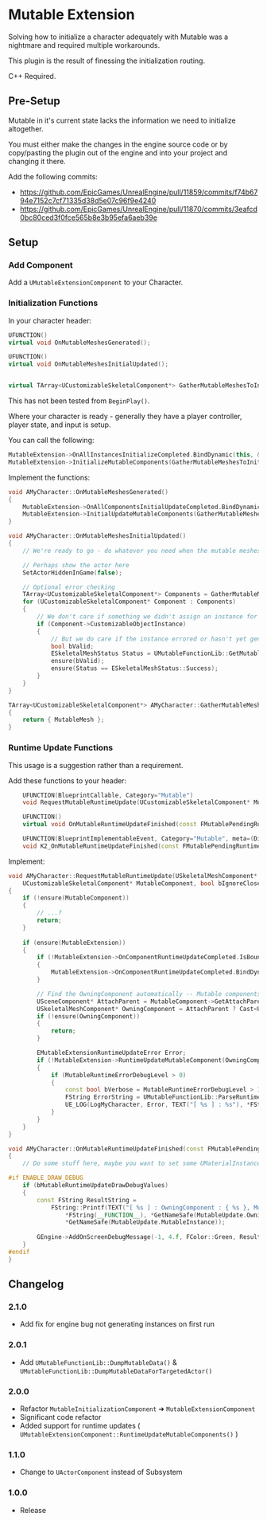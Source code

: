 # Mutable Extension

Solving how to initialize a character adequately with Mutable was a nightmare and required multiple workarounds.

This plugin is the result of finessing the initialization routing.

C++ Required.

## Pre-Setup

Mutable in it's current state lacks the information we need to initialize altogether.

You must either make the changes in the engine source code or by copy/pasting the plugin out of the engine and into your project and changing it there.

Add the following commits:
* https://github.com/EpicGames/UnrealEngine/pull/11859/commits/f74b6794e7152c7cf71335d38d5e07c96f9e4240
* https://github.com/EpicGames/UnrealEngine/pull/11870/commits/3eafcd0bc80ced3f0fce565b8e3b95efa6aeb39e

## Setup

### Add Component

Add a `UMutableExtensionComponent` to your Character.

### Initialization Functions

In your character header:

```cpp
UFUNCTION()
virtual void OnMutableMeshesGenerated();

UFUNCTION()
virtual void OnMutableMeshesInitialUpdated();


virtual TArray<UCustomizableSkeletalComponent*> GatherMutableMeshesToInitialize() const;
```

This has not been tested from `BeginPlay()`.

Where your character is ready - generally they have a player controller, player state, and input is setup.

You can call the following:

```cpp
MutableExtension->OnAllInstancesInitializeCompleted.BindDynamic(this, &ThisClass::OnMutableMeshesGenerated);
MutableExtension->InitializeMutableComponents(GatherMutableMeshesToInitialize());
```

Implement the functions:

```cpp
void AMyCharacter::OnMutableMeshesGenerated()
{
	MutableExtension->OnAllComponentsInitialUpdateCompleted.BindDynamic(this, &ThisClass::OnMutableMeshesInitialUpdated);
	MutableExtension->InitialUpdateMutableComponents(GatherMutableMeshesToInitialize(), true, true);
}

void AMyCharacter::OnMutableMeshesInitialUpdated()
{
	// We're ready to go - do whatever you need when the mutable meshes are ready

	// Perhaps show the actor here
	SetActorHiddenInGame(false);

	// Optional error checking
	TArray<UCustomizableSkeletalComponent*> Components = GatherMutableMeshesToInitialize();
	for (UCustomizableSkeletalComponent* Component : Components)
	{
		// We don't care if something we didn't assign an instance for failed
		if (Component->CustomizableObjectInstance)
		{
			// But we do care if the instance errored or hasn't yet generated
			bool bValid;
			ESkeletalMeshStatus Status = UMutableFunctionLib::GetMutableComponentStatus(Component, bValid);
			ensure(bValid);
			ensure(Status == ESkeletalMeshStatus::Success);
		}
	}
}

TArray<UCustomizableSkeletalComponent*> AMyCharacter::GatherMutableMeshesToInitialize() const
{
	return { MutableMesh };
}
```

### Runtime Update Functions

This usage is a suggestion rather than a requirement.

Add these functions to your header:

```cpp
	UFUNCTION(BlueprintCallable, Category="Mutable")
	void RequestMutableRuntimeUpdate(UCustomizableSkeletalComponent* MutableComponent, bool bIgnoreCloseDist = false, bool bForceHighPriority = false);

	UFUNCTION()
	virtual void OnMutableRuntimeUpdateFinished(const FMutablePendingRuntimeUpdate& MutableUpdate);

	UFUNCTION(BlueprintImplementableEvent, Category="Mutable", meta=(DisplayName="On Mutable Runtime Update Finished"))
	void K2_OnMutableRuntimeUpdateFinished(const FMutablePendingRuntimeUpdate& MutableUpdate);
```

Implement:

```cpp
void AMyCharacter::RequestMutableRuntimeUpdate(USkeletalMeshComponent* OwningComponent,
	UCustomizableSkeletalComponent* MutableComponent, bool bIgnoreCloseDist, bool bForceHighPriority)
{
	if (!ensure(MutableComponent))
	{
		// ...?
		return;
	}
	
	if (ensure(MutableExtension))
	{
		if (!MutableExtension->OnComponentRuntimeUpdateCompleted.IsBoundToObject(this))
		{
			MutableExtension->OnComponentRuntimeUpdateCompleted.BindDynamic(this, &ThisClass::OnMutableRuntimeUpdateFinished);
		}

		// Find the OwningComponent automatically -- Mutable components are added directly under skeletal mesh components
		USceneComponent* AttachParent = MutableComponent->GetAttachParent();
		USkeletalMeshComponent* OwningComponent = AttachParent ? Cast<USkeletalMeshComponent>(AttachParent) : nullptr;
		if (!ensure(OwningComponent))
		{
			return;
		}

		EMutableExtensionRuntimeUpdateError Error;
		if (!MutableExtension->RuntimeUpdateMutableComponent(OwningComponent, MutableComponent, Error, bIgnoreCloseDist, bForceHighPriority))
		{
			if (MutableRuntimeErrorDebugLevel > 0)
			{
				const bool bVerbose = MutableRuntimeErrorDebugLevel > 1;
				FString ErrorString = UMutableFunctionLib::ParseRuntimeUpdateError(Error, bVerbose);
				UE_LOG(LogMyCharacter, Error, TEXT("[ %s ] : %s"), *FString(__FUNCTION__), *ErrorString);
			}
		}
	}
}

void AMyCharacter::OnMutableRuntimeUpdateFinished(const FMutablePendingRuntimeUpdate& MutableUpdate)
{
	// Do some stuff here, maybe you want to set some UMaterialInstanceDynamic on the MutableUpdate->OwningComponent?

#if ENABLE_DRAW_DEBUG
	if (bMutableRuntimeUpdateDrawDebugValues)
	{
		const FString ResultString =
			FString::Printf(TEXT("[ %s ] : OwningComponent : { %s }, MutableComponent : { %s }, MutableInstance : { %s }"),
				*FString(__FUNCTION__), *GetNameSafe(MutableUpdate.OwningComponent), *GetNameSafe(MutableUpdate.MutableComponent),
				*GetNameSafe(MutableUpdate.MutableInstance));
		
		GEngine->AddOnScreenDebugMessage(-1, 4.f, FColor::Green, ResultString);
	}
#endif
}
```

## Changelog

### 2.1.0
* Add fix for engine bug not generating instances on first run

### 2.0.1
* Add `UMutableFunctionLib::DumpMutableData()` & `UMutableFunctionLib::DumpMutableDataForTargetedActor()`

### 2.0.0
* Refactor `MutableInitializationComponent` ➜ `MutableExtensionComponent`
* Significant code refactor
* Added support for runtime updates ( `UMutableExtensionComponent::RuntimeUpdateMutableComponents()` )

### 1.1.0
* Change to `UActorComponent` instead of Subsystem

### 1.0.0
* Release